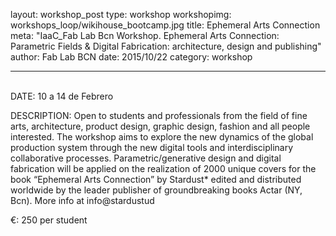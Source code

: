 layout: workshop_post
type: workshop
workshopimg: workshops_loop/wikihouse_bootcamp.jpg
title: Ephemeral Arts Connection
meta: "IaaC_Fab Lab Bcn Workshop. Ephemeral Arts Connection: Parametric Fields & Digital Fabrication: architecture, design and publishing"
author: Fab Lab BCN
date: 2015/10/22
category: workshop

---

<br>
DATE: 10 a 14 de Febrero

DESCRIPTION: Open to students and professionals from the field of fine arts, architecture, product design, graphic design, fashion and all people interested. The workshop aims to explore the new dynamics of the global production system through the new digital tools and interdisciplinary collaborative processes. Parametric/generative design and digital fabrication will be applied on the realization of 2000 unique covers for the book “Ephemeral Arts Connection” by Stardust* edited and distributed worldwide by the leader publisher of groundbreaking books Actar (NY, Bcn). More info at info@stardustud

€: 250 per student
 
